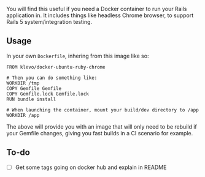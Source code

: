 You will find this useful if you need a Docker container to run your Rails application in. It includes things like headless Chrome browser, to support Rails 5 system/integration testing.

## Usage

In your own `Dockerfile`, inhering from this image like so:

```
FROM klevo/docker-ubuntu-ruby-chrome

# Then you can do something like:
WORKDIR /tmp
COPY Gemfile Gemfile
COPY Gemfile.lock Gemfile.lock
RUN bundle install

# When launching the container, mount your build/dev directory to /app
WORKDIR /app
```

The above will provide you with an image that will only need to be rebuild if your Gemfile changes, giving you fast builds in a CI scenario for example.

## To-do

- [ ] Get some tags going on docker hub and explain in README
